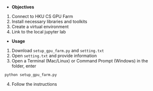 
* __Objectives__
1. Connect to HKU CS GPU Farm
2. Install necessary libraries and toolkits
3. Create a virtual environment
4. Link to the local jupyter lab



* __Usage__

1. Download ```setup_gpu_farm.py``` and ```setting.txt```
2. Open ```setting.txt``` and provide information
3. Open a Terminal (Mac/Linux) or Command Prompt (Windows) in the folder, enter 
```python
python setup_gpu_farm.py
```
4. Follow the instructions
